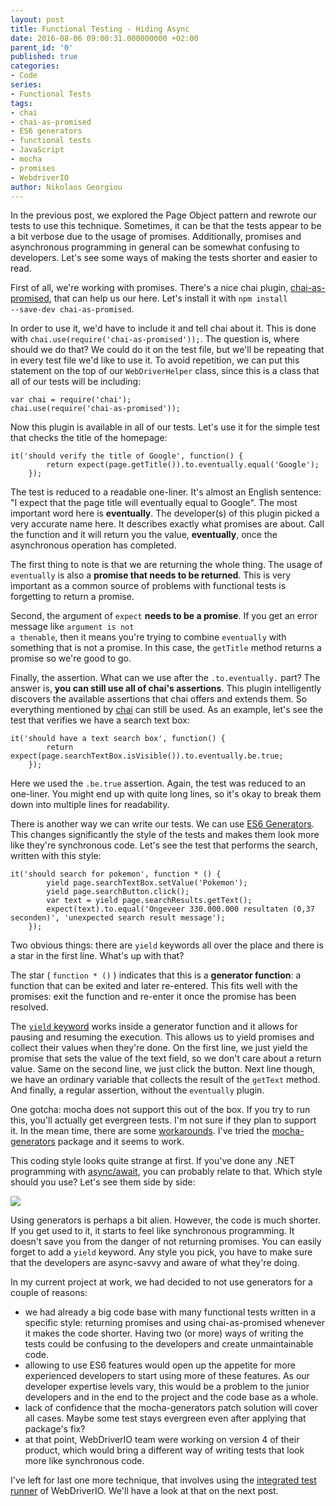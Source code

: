 ```yaml
---
layout: post
title: Functional Testing - Hiding Async
date: 2016-08-06 09:00:31.000000000 +02:00
parent_id: '0'
published: true
categories:
- Code
series:
- Functional Tests
tags:
- chai
- chai-as-promised
- ES6 generators
- functional tests
- JavaScript
- mocha
- promises
- WebdriverIO
author: Nikolaos Georgiou
---
```


In the previous post, we explored the Page Object pattern and rewrote our tests to use this technique. Sometimes, it can be that the tests appear to be a bit verbose due to the usage of promises. Additionally, promises and asynchronous programming in general can be somewhat confusing to developers. Let's see some ways of making the tests shorter and easier to read.

<!--more-->

First of all, we're working with promises. There's a nice chai plugin, <a href="https://github.com/domenic/chai-as-promised">chai-as-promised</a>, that can help us our here. Let's install it with <code>npm install --save-dev chai-as-promised</code>.

In order to use it, we'd have to include it and tell chai about it. This is done with <code>chai.use(require('chai-as-promised'));</code>. The question is, where should we do that? We could do it on the test file, but we'll be repeating that in every test file we'd like to use it. To avoid repetition, we can put this statement on the top of our <code>WebDriverHelper</code> class, since this is a class that all of our tests will be including:

```
var chai = require('chai');
chai.use(require('chai-as-promised'));
```

Now this plugin is available in all of our tests. Let's use it for the simple test that checks the title of the homepage:

```
it('should verify the title of Google', function() {
        return expect(page.getTitle()).to.eventually.equal('Google');
    });
```

The test is reduced to a readable one-liner. It's almost an English sentence: "I expect that the page title will eventually equal to Google". The most important word here is <strong>eventually</strong>. The developer(s) of this plugin picked a very accurate name here. It describes exactly what promises are about. Call the function and it will return you the value, <strong>eventually</strong>, once the asynchronous operation has completed.

The first thing to note is that we are returning the whole thing. The usage of <code>eventually</code> is also a <strong>promise that needs to be returned</strong>. This is very important as a common source of problems with functional tests is forgetting to return a promise.

Second, the argument of <code>expect</code> <strong>needs to be a promise</strong>. If you get an error message like <code>argument is not a thenable</code>, then it means you're trying to combine <code>eventually</code> with something that is not a promise. In this case, the <code>getTitle</code> method returns a promise so we're good to go.

Finally, the assertion. What can we use after the <code>.to.eventually.</code> part? The answer is, <strong>you can still use all of chai's assertions</strong>. This plugin intelligently discovers the available assertions that chai offers and extends them. So everything mentioned by <a href="http://chaijs.com/api/bdd/">chai</a> can still be used. As an example, let's see the test that verifies we have a search text box:

```
it('should have a text search box', function() {
        return expect(page.searchTextBox.isVisible()).to.eventually.be.true;
    });
```

Here we used the <code>.be.true</code> assertion. Again, the test was reduced to an one-liner. You might end up with quite long lines, so it's okay to break them down into multiple lines for readability.

There is another way we can write our tests. We can use <a href="https://developer.mozilla.org/en/docs/Web/JavaScript/Reference/Statements/function*">ES6 Generators</a>. This changes significantly the style of the tests and makes them look more like they're synchronous code. Let's see the test that performs the search, written with this style:

```
it('should search for pokemon', function * () {
        yield page.searchTextBox.setValue('Pokemon');
        yield page.searchButton.click();
        var text = yield page.searchResults.getText();
        expect(text).to.equal('Ongeveer 330.000.000 resultaten (0,37 seconden)', 'unexpected search result message');
    });
```

Two obvious things: there are <code>yield</code> keywords all over the place and there is a star in the first line. What's up with that?

The star ( <code>function * ()</code> ) indicates that this is a <strong>generator function</strong>: a function that can be exited and later re-entered. This fits well with the promises: exit the function and re-enter it once the promise has been resolved.

The <a href="https://developer.mozilla.org/en-US/docs/Web/JavaScript/Reference/Operators/yield"><code>yield</code> keyword</a> works inside a generator function and it allows for pausing and resuming the execution. This allows us to yield promises and collect their values when they're done. On the first line, we just yield the promise that sets the value of the text field, so we don't care about a return value. Same on the second line, we just click the button. Next line though, we have an ordinary variable that collects the result of the <code>getText</code> method. And finally, a regular assertion, without the <code>eventually</code> plugin.

One gotcha: mocha does not support this out of the box. If you try to run this, you'll actually get evergreen tests. I'm not sure if they plan to support it. In the mean time, there are some <a href="http://stackoverflow.com/questions/23024847/override-mocha-it-to-support-yield-using-suspend">workarounds</a>. I've tried the <a href="https://github.com/vdemedes/mocha-generators">mocha-generators</a> package and it seems to work.

This coding style looks quite strange at first. If you've done any .NET programming with <a href="https://msdn.microsoft.com/en-us/library/mt674882.aspx">async/await</a>, you can probably relate to that. Which style should you use? Let's see them side by side:

<img src="{{ site.baseurl }}/assets/2016/diff.png" />

Using generators is perhaps a bit alien. However, the code is much shorter. If you get used to it, it starts to feel like synchronous programming. It doesn't save you from the danger of not returning promises. You can easily forget to add a <code>yield</code> keyword. Any style you pick, you have to make sure that the developers are async-savvy and aware of what they're doing.

In my current project at work, we had decided to not use generators for a couple of reasons:
<ul>
<li>we had already a big code base with many functional tests written in a specific style: returning promises and using chai-as-promised whenever it makes the code shorter. Having two (or more) ways of writing the tests could be confusing to the developers and create unmaintainable code.</li>
<li>allowing to use ES6 features would open up the appetite for more experienced developers to start using more of these features. As our developer expertise levels vary, this would be a problem to the junior developers and in the end to the project and the code base as a whole.</li>
<li>lack of confidence that the mocha-generators patch solution will cover all cases. Maybe some test stays evergreen even after applying that package's fix?</li>
<li>at that point, WebDriverIO team were working on version 4 of their product, which would bring a different way of writing tests that look more like synchronous code.</li>
</ul>

I've left for last one more technique, that involves using the <a href="http://webdriver.io/guide/testrunner/gettingstarted.html">integrated test runner</a> of WebDriverIO. We'll have a look at that on the next post.
